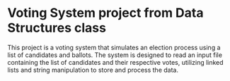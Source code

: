 # Voting System project from Data Structures class

This project is a voting system that simulates an election process using a list of candidates and ballots. The system is designed to read an input file containing the list of candidates and their respective votes, utilizing linked lists and string manipulation to store and process the data.
